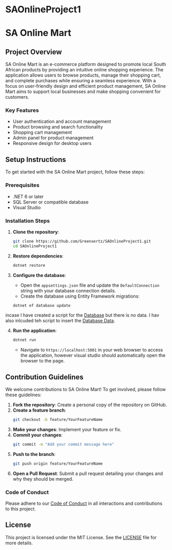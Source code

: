 # SAOnlineProject1
# SA Online Mart

## Project Overview

SA Online Mart is an e-commerce platform designed to promote local South African products by providing an intuitive online shopping experience. The application allows users to browse products, manage their shopping cart, and complete purchases while ensuring a seamless experience. With a focus on user-friendly design and efficient product management, SA Online Mart aims to support local businesses and make shopping convenient for customers.

### Key Features
- User authentication and account management
- Product browsing and search functionality
- Shopping cart management
- Admin panel for product management
- Responsive design for desktop users

## Setup Instructions

To get started with the SA Online Mart project, follow these steps:

### Prerequisites
- .NET 6 or later
- SQL Server or compatible database
- Visual Studio

### Installation Steps

1. **Clone the repository**:
   ```bash
   git clone https://github.com/Greenxertz/SAOnlineProject1.git
   cd SAOnlineProject1
   ```



2. **Restore dependencies**:
   ```bash
   dotnet restore
   ```

3. **Configure the database**:
   - Open the `appsettings.json` file and update the `DefaultConnection` string with your database connection details.
   - Create the database using Entity Framework migrations:
   ```bash
   dotnet ef database update
   ```
incase I have created a script for the [Database](Database_script) but there is no data.
I hav also inlcuded teh script to insert the [Database Data](resources.sql).

4. **Run the application**:
   ```bash
   dotnet run
   ```
   - Navigate to `https://localhost:5001` in your web browser to access the application, however visual studio should automatically open the browser to the page.

## Contribution Guidelines

We welcome contributions to SA Online Mart! To get involved, please follow these guidelines:

1. **Fork the repository**: Create a personal copy of the repository on GitHub.
2. **Create a feature branch**: 
   ```bash
   git checkout -b feature/YourFeatureName
   ```
3. **Make your changes**: Implement your feature or fix.
4. **Commit your changes**:
   ```bash
   git commit -m "Add your commit message here"
   ```
5. **Push to the branch**:
   ```bash
   git push origin feature/YourFeatureName
   ```
6. **Open a Pull Request**: Submit a pull request detailing your changes and why they should be merged.

### Code of Conduct

Please adhere to our [Code of Conduct](CODE_OF_CONDUCT) in all interactions and contributions to this project.

## License

This project is licensed under the MIT License. See the [LICENSE](LICENSE) file for more details.
